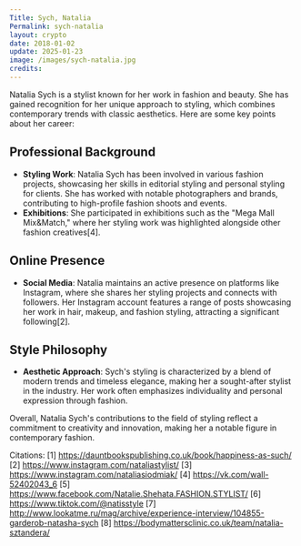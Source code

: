 ```yaml
---
Title: Sych, Natalia
Permalink: sych-natalia
layout: crypto
date: 2018-01-02
update: 2025-01-23
image: /images/sych-natalia.jpg
credits:
---
```


Natalia Sych is a stylist known for her work in fashion and beauty. She has gained recognition for her unique approach to styling, which combines contemporary trends with classic aesthetics. Here are some key points about her career:

## Professional Background
- **Styling Work**: Natalia Sych has been involved in various fashion projects, showcasing her skills in editorial styling and personal styling for clients. She has worked with notable photographers and brands, contributing to high-profile fashion shoots and events.
- **Exhibitions**: She participated in exhibitions such as the "Mega Mall Mix&Match," where her styling work was highlighted alongside other fashion creatives[4].

## Online Presence
- **Social Media**: Natalia maintains an active presence on platforms like Instagram, where she shares her styling projects and connects with followers. Her Instagram account features a range of posts showcasing her work in hair, makeup, and fashion styling, attracting a significant following[2].

## Style Philosophy
- **Aesthetic Approach**: Sych's styling is characterized by a blend of modern trends and timeless elegance, making her a sought-after stylist in the industry. Her work often emphasizes individuality and personal expression through fashion.

Overall, Natalia Sych's contributions to the field of styling reflect a commitment to creativity and innovation, making her a notable figure in contemporary fashion.

Citations:
[1] https://dauntbookspublishing.co.uk/book/happiness-as-such/
[2] https://www.instagram.com/nataliastylist/
[3] https://www.instagram.com/nataliasiodmiak/
[4] https://vk.com/wall-52402043_6
[5] https://www.facebook.com/Natalie.Shehata.FASHION.STYLIST/
[6] https://www.tiktok.com/@natisstyle
[7] http://www.lookatme.ru/mag/archive/experience-interview/104855-garderob-natasha-sych
[8] https://bodymattersclinic.co.uk/team/natalia-sztandera/
